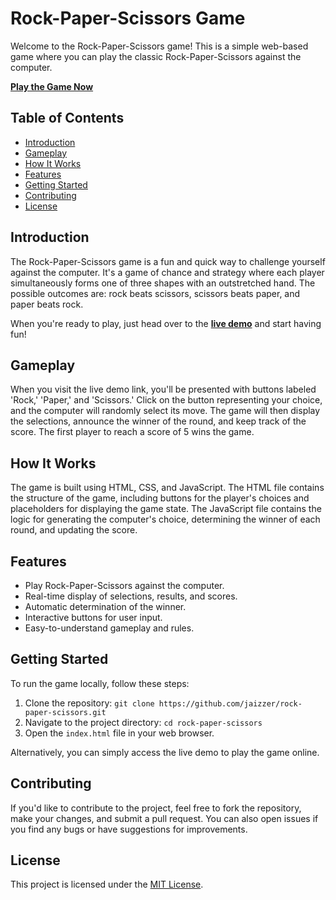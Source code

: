 # Rock-Paper-Scissors Game

Welcome to the Rock-Paper-Scissors game! This is a simple web-based game where you can play the classic Rock-Paper-Scissors against the computer.

**[Play the Game Now](https://jaizzer.github.io/rock-paper-scissors/)**

## Table of Contents

- [Introduction](#introduction)
- [Gameplay](#gameplay)
- [How It Works](#how-it-works)
- [Features](#features)
- [Getting Started](#getting-started)
- [Contributing](#contributing)
- [License](#license)

## Introduction

The Rock-Paper-Scissors game is a fun and quick way to challenge yourself against the computer. It's a game of chance and strategy where each player simultaneously forms one of three shapes with an outstretched hand. The possible outcomes are: rock beats scissors, scissors beats paper, and paper beats rock.

When you're ready to play, just head over to the **[live demo](https://jaizzer.github.io/rock-paper-scissors/)** and start having fun!

## Gameplay

When you visit the live demo link, you'll be presented with buttons labeled 'Rock,' 'Paper,' and 'Scissors.' Click on the button representing your choice, and the computer will randomly select its move. The game will then display the selections, announce the winner of the round, and keep track of the score. The first player to reach a score of 5 wins the game.

## How It Works

The game is built using HTML, CSS, and JavaScript. The HTML file contains the structure of the game, including buttons for the player's choices and placeholders for displaying the game state. The JavaScript file contains the logic for generating the computer's choice, determining the winner of each round, and updating the score.

## Features

- Play Rock-Paper-Scissors against the computer.
- Real-time display of selections, results, and scores.
- Automatic determination of the winner.
- Interactive buttons for user input.
- Easy-to-understand gameplay and rules.

## Getting Started

To run the game locally, follow these steps:

1. Clone the repository: `git clone https://github.com/jaizzer/rock-paper-scissors.git`
2. Navigate to the project directory: `cd rock-paper-scissors`
3. Open the `index.html` file in your web browser.

Alternatively, you can simply access the live demo to play the game online.

## Contributing

If you'd like to contribute to the project, feel free to fork the repository, make your changes, and submit a pull request. You can also open issues if you find any bugs or have suggestions for improvements.

## License

This project is licensed under the [MIT License](LICENSE).
